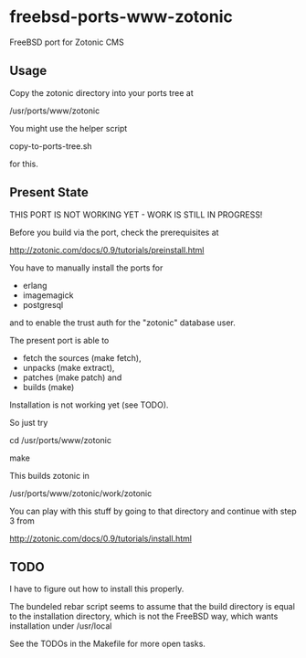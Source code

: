 freebsd-ports-www-zotonic
=========================

FreeBSD port for Zotonic CMS


Usage
-----

Copy the zotonic directory into your ports tree at

  /usr/ports/www/zotonic

You might use the helper script

  copy-to-ports-tree.sh

for this.


Present State
-------------

THIS PORT IS NOT WORKING YET - WORK IS STILL IN PROGRESS!


Before you build via the port, check the prerequisites at

  http://zotonic.com/docs/0.9/tutorials/preinstall.html

You have to manually install the ports for
* erlang
* imagemagick
* postgresql

and to enable the trust auth for the "zotonic" database user.


The present port is able to 
* fetch the sources (make fetch),
* unpacks (make extract),
* patches (make patch) and 
* builds (make)

Installation is not working yet (see TODO).


So just try

  cd /usr/ports/www/zotonic

  make


This builds zotonic in 

  /usr/ports/www/zotonic/work/zotonic


You can play with this stuff by going to that directory and continue 
with step 3 from

  http://zotonic.com/docs/0.9/tutorials/install.html


TODO
----

I have to figure out how to install this properly.

The bundeled rebar script seems to assume that the build
directory is equal to the installation directory, which is
not the FreeBSD way, which wants installation under /usr/local

See the TODOs in the Makefile for more open tasks.
